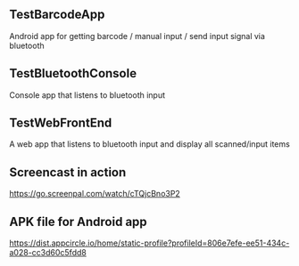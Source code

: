 ## TestBarcodeApp
Android app for getting barcode / manual input / send input signal via bluetooth

## TestBluetoothConsole
Console app that listens to bluetooth input

## TestWebFrontEnd
A web app that listens to bluetooth input and display all scanned/input items

## Screencast in action
https://go.screenpal.com/watch/cTQjcBno3P2

## APK file for Android app
https://dist.appcircle.io/home/static-profile?profileId=806e7efe-ee51-434c-a028-cc3d60c5fdd8




